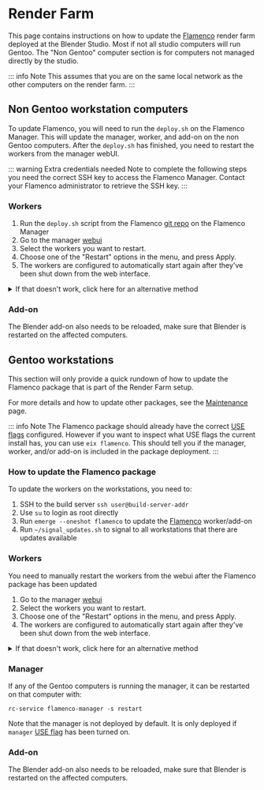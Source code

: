 # Render Farm

This page contains instructions on how to update the [Flamenco](https://flamenco.blender.org/) render farm deployed at the Blender Studio. Most if not all studio computers will run Gentoo. The "Non Gentoo" computer section is for computers not managed directly by the studio.

::: info Note
This assumes that you are on the same local network as the other computers on the render farm.
:::

## Non Gentoo workstation computers

To update Flamenco, you will need to run the `deploy.sh` on the Flamenco Manager.
This will update the manager, worker, and add-on on the non Gentoo computers. 
After the `deploy.sh` has finished, you need to restart the workers from the manager webUI.

::: warning Extra credentials needed
Note to complete the following steps you need the correct SSH key to access the Flamenco Manager. 
Contact your Flamenco administrator to retrieve the SSH key.
:::

### Workers


1. Run the `deploy.sh` script from the Flamenco [git repo](https://projects.blender.org/studio/flamenco) on the Flamenco Manager
2. Go to the manager [webui](http://flamenco.farm.blender/app/workers)
3. Select the workers you want to restart.
4. Choose one of the "Restart" options in the menu, and press Apply.
5. The workers are configured to automatically start again after they've been shut down from the web interface.

<details><summary>If that doesn't work, click here for an alternative method</summary>

::: info How to restart the worker without the manager 
1. ssh into the computer that is having issues restarting the worker
2. Run the following command: `sudo systemctl restart flamenco-worker`
3. Keep an eye on the Flamenco Manager web interface. It should show the worker is offline, and then it should become available again.
:::
</details>

### Add-on

The Blender add-on also needs to be reloaded, make sure that Blender is restarted on the affected computers.

## Gentoo workstations

This section will only provide a quick rundown of how to update the Flamenco package that is part of the Render Farm setup.

For more details and how to update other packages, see the [Maintenance](/gentoo/td/maintaince) page.

::: info Note
The Flamenco package should already have the correct [USE flags](https://wiki.gentoo.org/wiki/Handbook:AMD64/Working/USE) configured.
However if you want to inspect what USE flags the current install has, you can use `eix flamenco`.
This should tell you if the manager, worker, and/or add-on is included in the package deployment.
:::

### How to update the Flamenco package

To update the workers on the workstations, you need to:

1. SSH to the build server `ssh user@build-server-addr`
2. Use `su` to login as root directly
3. Run `emerge --oneshot flamenco` to update the [Flamenco](https://flamenco.blender.org/) worker/add-on
4. Run `~/signal_updates.sh` to signal to all workstations that there are updates available

### Workers

You need to manually restart the workers from the webui after the Flamenco package has been updated

1. Go to the manager [webui](http://flamenco.farm.blender/app/workers)
2. Select the workers you want to restart.
3. Choose one of the "Restart" options in the menu, and press Apply.
4. The workers are configured to automatically start again after they've been shut down from the web interface.

<details><summary>If that doesn't work, click here for an alternative method</summary>

::: info How to restart the worker without the manager 
1. ssh into the computer that is having issues restarting the worker and become root
2. Run the following command: `rc-service flamenco-worker -s restart`
3. Keep an eye on the Flamenco Manager web interface. It should show the worker is offline, and then it should become available again.
:::
</details>

### Manager

If any of the Gentoo computers is running the manager, it can be restarted on that computer with:

`rc-service flamenco-manager -s restart`

Note that the manager is not deployed by default. It is only deployed if `manager` [USE flag](https://wiki.gentoo.org/wiki/Handbook:AMD64/Working/USE) has been turned on.

### Add-on

The Blender add-on also needs to be reloaded, make sure that Blender is restarted on the affected computers.

